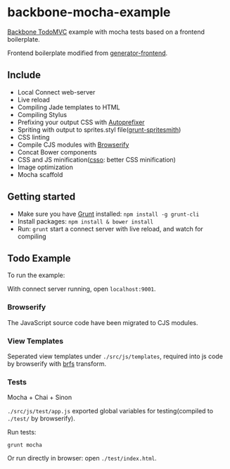 backbone-mocha-example
=======================

[Backbone TodoMVC](http://todomvc.com/architecture-examples/backbone/) example with mocha tests based on a frontend boilerplate.

Frontend boilerplate modified from [generator-frontend](https://github.com/nDmitry/generator-frontend).

## Include

- Local Connect web-server
- Live reload
- Compiling Jade templates to HTML
- Compiling Stylus
- Prefixing your output CSS with [Autoprefixer](https://github.com/nDmitry/grunt-autoprefixer)
- Spriting with output to sprites.styl file([grunt-spritesmith](https://github.com/Ensighten/grunt-spritesmith))
- CSS linting
- Compile CJS modules with [Browserify](https://github.com/substack/node-browserify)
- Concat Bower components
- CSS and JS minification([csso](https://github.com/t32k/grunt-csso): better CSS minification)
- Image optimization
- Mocha scaffold

## Getting started

- Make sure you have [Grunt](http://gruntjs.com) installed: `npm install -g grunt-cli`
- Install packages: `npm install & bower install`
- Run: `grunt` start a connect server with live reload, and watch for compiling

## Todo Example

To run the example:

With connect server running, open `localhost:9001`.

### Browserify

The JavaScript source code have been migrated to CJS modules.

### View Templates

Seperated view templates under `./src/js/templates`, required into js code by
browserify with [brfs](https://github.com/substack/brfs) transform.

### Tests

Mocha + Chai + Sinon

`./src/js/test/app.js` exported global variables for testing(compiled to `./test/` by browserify).

Run tests:

```shell
grunt mocha
```

Or run directly in browser: open `./test/index.html`.
